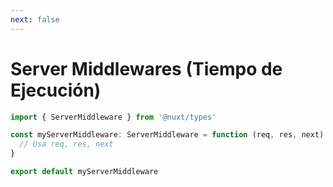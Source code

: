```yaml
---
next: false
---
```


# Server Middlewares (Tiempo de Ejecución)

```ts
import { ServerMiddleware } from '@nuxt/types'

const myServerMiddleware: ServerMiddleware = function (req, res, next) {
  // Usa req, res, next
}

export default myServerMiddleware
```
